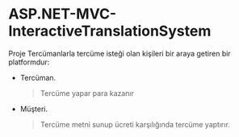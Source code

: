 # ASP.NET-MVC-InteractiveTranslationSystem

Proje Tercümanlarla tercüme isteği olan kişileri bir araya getiren bir platformdur:

- Tercüman.
	> Tercüme yapar para kazanır

- Müşteri.
	> Tercüme metni sunup ücreti karşılığında tercüme yaptırır.
